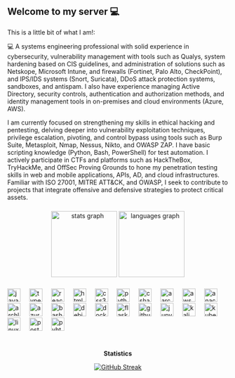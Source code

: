 ## Welcome to my server 💻


This is a little bit of what I am!:

💻 
A systems engineering professional with solid experience in cybersecurity, vulnerability management with tools such as Qualys, system hardening based on CIS guidelines, and administration of solutions such as Netskope, Microsoft Intune, and firewalls (Fortinet, Palo Alto, CheckPoint), and IPS/IDS systems (Snort, Suricata), DDoS attack protection systems, sandboxes, and antispam. I also have experience managing Active Directory, security controls, authentication and authorization methods, and identity management tools in on-premises and cloud environments (Azure, AWS).

I am currently focused on strengthening my skills in ethical hacking and pentesting, delving deeper into vulnerability exploitation techniques, privilege escalation, pivoting, and control bypass using tools such as Burp Suite, Metasploit, Nmap, Nessus, Nikto, and OWASP ZAP. I have basic scripting knowledge (Python, Bash, PowerShell) for test automation. I actively participate in CTFs and platforms such as HackTheBox, TryHackMe, and OffSec Proving Grounds to hone my penetration testing skills in web and mobile applications, APIs, AD, and cloud infrastructures. Familiar with ISO 27001, MITRE ATT&CK, and OWASP, I seek to contribute to projects that integrate offensive and defensive strategies to protect critical assets.

###

<div align="center">
  <img src="https://github-readme-stats.vercel.app/api?username=Cyberdark-Security&hide_title=false&hide_rank=false&show_icons=true&include_all_commits=true&count_private=true&disable_animations=false&theme=dracula&locale=en&hide_border=false" height="150" alt="stats graph"  />
  <img src="https://github-readme-stats.vercel.app/api/top-langs?username=Cyberdark-Security&locale=en&hide_title=false&layout=compact&card_width=320&langs_count=5&theme=dracula&hide_border=false" height="150" alt="languages graph"  />
</div>

###

<div align="left">
  <img src="https://cdn.jsdelivr.net/gh/devicons/devicon/icons/javascript/javascript-original.svg" height="30" alt="javascript logo"  />
  <img width="12" />
  <img src="https://cdn.jsdelivr.net/gh/devicons/devicon/icons/typescript/typescript-original.svg" height="30" alt="typescript logo"  />
  <img width="12" />
  <img src="https://cdn.jsdelivr.net/gh/devicons/devicon/icons/react/react-original.svg" height="30" alt="react logo"  />
  <img width="12" />
  <img src="https://cdn.jsdelivr.net/gh/devicons/devicon/icons/html5/html5-original.svg" height="30" alt="html5 logo"  />
  <img width="12" />
  <img src="https://cdn.jsdelivr.net/gh/devicons/devicon/icons/css3/css3-original.svg" height="30" alt="css3 logo"  />
  <img width="12" />
  <img src="https://cdn.jsdelivr.net/gh/devicons/devicon/icons/python/python-original.svg" height="30" alt="python logo"  />
  <img width="12" />
  <img src="https://cdn.jsdelivr.net/gh/devicons/devicon/icons/csharp/csharp-original.svg" height="30" alt="csharp logo"  />
  <img width="12" />
  <img src="https://cdn.jsdelivr.net/gh/devicons/devicon@latest/icons/aarch64/aarch64-original.svg" height="30" alt="aarch64 logo" />
  <img width="12" />
  <img src="https://cdn.jsdelivr.net/gh/devicons/devicon@latest/icons/amazonwebservices/amazonwebservices-original-wordmark.svg"  height="30" alt="aws logo" />
  <img width="12" />
  <img src="https://cdn.jsdelivr.net/gh/devicons/devicon@latest/icons/anaconda/anaconda-original-wordmark.svg"  height="30" alt="anaconda logo" />
  <img width="12" />
   <img src="https://cdn.jsdelivr.net/gh/devicons/devicon@latest/icons/archlinux/archlinux-original-wordmark.svg"  height="30" alt="archlinux logo" />
   <img width="12" />
<img src="https://cdn.jsdelivr.net/gh/devicons/devicon@latest/icons/azure/azure-original-wordmark.svg"  height="30" alt="azure logo" />
<img width="12" />
<img src="https://cdn.jsdelivr.net/gh/devicons/devicon@latest/icons/bash/bash-original.svg"  height="30" alt="bash logo" />
<img width="12" />
<img src="https://cdn.jsdelivr.net/gh/devicons/devicon@latest/icons/debian/debian-original-wordmark.svg"  height="30" alt="debian logo" />
<img width="12" />
<img src="https://cdn.jsdelivr.net/gh/devicons/devicon@latest/icons/docker/docker-original-wordmark.svg"  height="30" alt="docker logo" />
<img width="12" />
<img src="https://cdn.jsdelivr.net/gh/devicons/devicon@latest/icons/flask/flask-original-wordmark.svg"  height="30" alt="flask logo" />
<img width="12" />
<img src="https://cdn.jsdelivr.net/gh/devicons/devicon@latest/icons/github/github-original.svg"  height="30" alt="github logo" />
<img width="12" />
<img src="https://cdn.jsdelivr.net/gh/devicons/devicon@latest/icons/jupyter/jupyter-original-wordmark.svg"  height="30" alt="jupyter logo" />
<img width="12" />
<img src="https://cdn.jsdelivr.net/gh/devicons/devicon@latest/icons/kalilinux/kalilinux-original.svg"  height="30" alt="kali logo" />
<img width="12" />
<img src="https://cdn.jsdelivr.net/gh/devicons/devicon@latest/icons/kubernetes/kubernetes-original-wordmark.svg"  height="30" alt="kubernetes logo" />
<img width="12" />
<img src="https://cdn.jsdelivr.net/gh/devicons/devicon@latest/icons/linux/linux-original.svg"  height="30" alt="linux logo" />
<img width="12" />
<img src="https://cdn.jsdelivr.net/gh/devicons/devicon@latest/icons/postman/postman-original-wordmark.svg"  height="30" alt="postman logo" />
<img width="12" />
<img src="https://cdn.jsdelivr.net/gh/devicons/devicon@latest/icons/python/python-original-wordmark.svg"  height="30" alt="pyhton logo" />
<img width="12" />
</div>
<br clear="both">


###


</div>
<p></p>
<p></p>
<p align="center"><strong>Statistics</strong></p>
<div align="center">
 </a>
</div>
<div align="center">
 <a href="https://git.io/streak-stats"><img src="https://streak-stats.demolab.com?user=Cyberdark-Security&theme=dark&hide_border=true" alt="GitHub Streak" /></a>
</a>
</div>
<p></p>
<p></p>
<p></p>
<p></p>
<p></p>
<p></p>

<!--
**Cyberdark-Security/Cyberdark-Security** is a ✨ _special_ ✨ repository because its `README.md` (this file) appears on your GitHub profile.
-->
